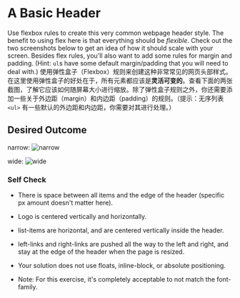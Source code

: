 # A Basic Header

Use flexbox rules to create this very common webpage header style. The benefit to using flex here is that everything should be _flexible_. Check out the two screenshots below to get an idea of how it should scale with your screen. Besides flex rules, you'll also want to add some rules for margin and padding. (Hint: `ul`s have some default margin/padding that you will need to deal with.)
使用弹性盒子（Flexbox）规则来创建这种非常常见的网页头部样式。在这里使用弹性盒子的好处在于，所有元素都应该是**灵活可变的**。查看下面的两张截图，了解它应该如何随屏幕大小进行缩放。除了弹性盒子规则之外，你还需要添加一些关于外边距（margin）和内边距（padding）的规则。（提示：无序列表 `<ul>` 有一些默认的外边距和内边距，你需要对其进行处理。）
## Desired Outcome

narrow:
![narrow](./desired-outcome-narrow.png)

wide: 
![wide](./desired-outcome-wide.png)

### Self Check
- There is space between all items and the edge of the header (specific px amount doesn't matter here).
- Logo is centered vertically and horizontally.
- list-items are horizontal, and are centered vertically inside the header.
- left-links and right-links are pushed all the way to the left and right, and stay at the edge of the header when the page is resized.
- Your solution does not use floats, inline-block, or absolute positioning.

- Note: For this exercise, it's completely acceptable to not match the font-family.